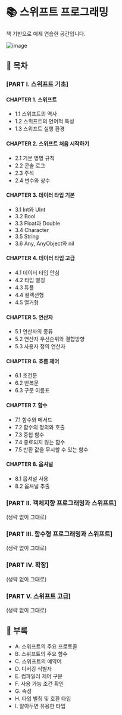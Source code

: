 # 📚 스위프트 프로그래밍
 책 기반으로 예제 연습한 공간입니다.
 
![image](https://github.com/user-attachments/assets/7dca52ce-c4e4-482c-920e-f4e9dc8824f8)

## 📖 목차

### [PART I. 스위프트 기초]

#### CHAPTER 1. 스위프트
- 1.1 스위프트의 역사
- 1.2 스위프트의 언어적 특성
- 1.3 스위프트 실행 환경

#### CHAPTER 2. 스위프트 처음 시작하기
- 2.1 기본 명명 규칙
- 2.2 콘솔 로그
- 2.3 주석
- 2.4 변수와 상수

#### CHAPTER 3. 데이터 타입 기본
- 3.1 Int와 UInt
- 3.2 Bool
- 3.3 Float과 Double
- 3.4 Character
- 3.5 String
- 3.6 Any, AnyObject와 nil

#### CHAPTER 4. 데이터 타입 고급
- 4.1 데이터 타입 안심
- 4.2 타입 별칭
- 4.3 튜플
- 4.4 컬렉션형
- 4.5 열거형

#### CHAPTER 5. 연산자
- 5.1 연산자의 종류
- 5.2 연산자 우선순위와 결합방향
- 5.3 사용자 정의 연산자

#### CHAPTER 6. 흐름 제어
- 6.1 조건문
- 6.2 반복문
- 6.3 구문 이름표

#### CHAPTER 7. 함수
- 7.1 함수와 메서드
- 7.2 함수의 정의와 호출
- 7.3 중첩 함수
- 7.4 종료되지 않는 함수
- 7.5 반환 값을 무시할 수 있는 함수

#### CHAPTER 8. 옵셔널
- 8.1 옵셔널 사용
- 8.2 옵셔널 추출

### [PART II. 객체지향 프로그래밍과 스위프트]
(생략 없이 그대로)

### [PART III. 함수형 프로그래밍과 스위프트]
(생략 없이 그대로)

### [PART IV. 확장]
(생략 없이 그대로)

### [PART V. 스위프트 고급]
(생략 없이 그대로)

## 📎 부록
- A. 스위프트의 주요 프로토콜
- B. 스위프트의 주요 함수
- C. 스위프트의 예약어
- D. 디버깅 식별자
- E. 컴파일러 제어 구문
- F. 사용 가능 조건 확인
- G. 속성
- H. 타입 별칭 및 호환 타입
- I. 알아두면 유용한 타입

